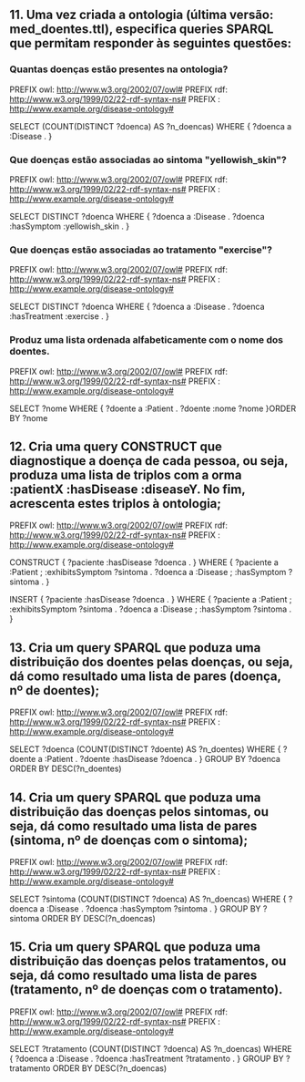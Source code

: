 
## 11.  Uma vez criada a ontologia (última versão: med_doentes.ttl), especifica queries SPARQL que permitam responder às seguintes questões:

### Quantas doenças estão presentes na ontologia?

PREFIX owl: <http://www.w3.org/2002/07/owl#>
PREFIX rdf: <http://www.w3.org/1999/02/22-rdf-syntax-ns#>
PREFIX : <http://www.example.org/disease-ontology#>

SELECT (COUNT(DISTINCT ?doenca) AS ?n_doencas)
WHERE {
  ?doenca a :Disease .
}

### Que doenças estão associadas ao sintoma "yellowish_skin"?

PREFIX owl: <http://www.w3.org/2002/07/owl#>
PREFIX rdf: <http://www.w3.org/1999/02/22-rdf-syntax-ns#>
PREFIX : <http://www.example.org/disease-ontology#>

SELECT DISTINCT ?doenca
WHERE {
  ?doenca a :Disease .
  ?doenca :hasSymptom :yellowish_skin .
}

### Que doenças estão associadas ao tratamento "exercise"?

PREFIX owl: <http://www.w3.org/2002/07/owl#>
PREFIX rdf: <http://www.w3.org/1999/02/22-rdf-syntax-ns#>
PREFIX : <http://www.example.org/disease-ontology#>

SELECT DISTINCT ?doenca
WHERE {
  ?doenca a :Disease .
  ?doenca :hasTreatment :exercise .
}

### Produz uma lista ordenada alfabeticamente com o nome dos doentes.

PREFIX owl: <http://www.w3.org/2002/07/owl#>
PREFIX rdf: <http://www.w3.org/1999/02/22-rdf-syntax-ns#>
PREFIX : <http://www.example.org/disease-ontology#>

SELECT ?nome
WHERE {
  ?doente a :Patient .
  ?doente :nome ?nome
}ORDER BY ?nome


## 12. Cria uma query CONSTRUCT que diagnostique a doença de cada pessoa, ou seja, produza uma lista de triplos com a  orma :patientX :hasDisease :diseaseY. No fim, acrescenta estes triplos à ontologia;

PREFIX owl: <http://www.w3.org/2002/07/owl#>
PREFIX rdf: <http://www.w3.org/1999/02/22-rdf-syntax-ns#>
PREFIX : <http://www.example.org/disease-ontology#>

CONSTRUCT {
  ?paciente :hasDisease ?doenca .
}
WHERE {
  ?paciente a :Patient ;
            :exhibitsSymptom ?sintoma .
  ?doenca a :Disease ;
          :hasSymptom ?sintoma .
}

INSERT {
  ?paciente :hasDisease ?doenca .
}
WHERE {
  ?paciente a :Patient ;
            :exhibitsSymptom ?sintoma .
  ?doenca a :Disease ;
          :hasSymptom ?sintoma .
}

## 13. Cria um query SPARQL que poduza uma distribuição dos doentes pelas doenças, ou seja, dá como resultado uma lista de pares (doença, nº de doentes);

PREFIX owl: <http://www.w3.org/2002/07/owl#>
PREFIX rdf: <http://www.w3.org/1999/02/22-rdf-syntax-ns#>
PREFIX : <http://www.example.org/disease-ontology#>

SELECT ?doenca (COUNT(DISTINCT ?doente) AS ?n_doentes)
WHERE {
  ?doente a :Patient .
  ?doente :hasDisease ?doenca .
}
GROUP BY ?doenca
ORDER BY DESC(?n_doentes)

## 14.  Cria um query SPARQL que poduza uma distribuição das doenças pelos sintomas, ou seja, dá como resultado uma lista de pares (sintoma, nº de doenças com o sintoma);

PREFIX owl: <http://www.w3.org/2002/07/owl#>
PREFIX rdf: <http://www.w3.org/1999/02/22-rdf-syntax-ns#>
PREFIX : <http://www.example.org/disease-ontology#>

SELECT ?sintoma (COUNT(DISTINCT ?doenca) AS ?n_doencas)
WHERE {
  ?doenca a :Disease .
  ?doenca :hasSymptom ?sintoma .
}
GROUP BY ?sintoma
ORDER BY DESC(?n_doencas)

## 15.  Cria um query SPARQL que poduza uma distribuição das doenças pelos tratamentos, ou seja, dá como resultado uma lista de pares (tratamento, nº de doenças com o tratamento).

PREFIX owl: <http://www.w3.org/2002/07/owl#>
PREFIX rdf: <http://www.w3.org/1999/02/22-rdf-syntax-ns#>
PREFIX : <http://www.example.org/disease-ontology#>

SELECT ?tratamento (COUNT(DISTINCT ?doenca) AS ?n_doencas)
WHERE {
  ?doenca a :Disease .
  ?doenca :hasTreatment ?tratamento .
}
GROUP BY ?tratamento
ORDER BY DESC(?n_doencas)

